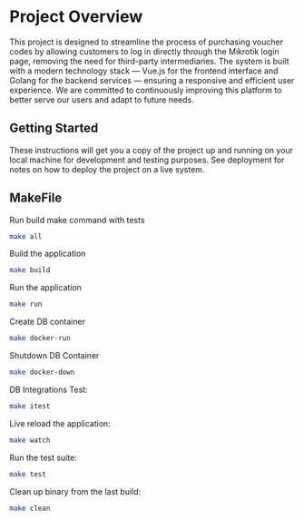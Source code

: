 # Project Overview

This project is designed to streamline the process of purchasing voucher codes by allowing customers to log in directly through the Mikrotik login page, removing the need for third-party intermediaries.
The system is built with a modern technology stack — Vue.js for the frontend interface and Golang for the backend services — ensuring a responsive and efficient user experience.
We are committed to continuously improving this platform to better serve our users and adapt to future needs.

## Getting Started

These instructions will get you a copy of the project up and running on your local machine for development and testing purposes. See deployment for notes on how to deploy the project on a live system.

## MakeFile

Run build make command with tests
```bash
make all
```

Build the application
```bash
make build
```

Run the application
```bash
make run
```
Create DB container
```bash
make docker-run
```

Shutdown DB Container
```bash
make docker-down
```

DB Integrations Test:
```bash
make itest
```

Live reload the application:
```bash
make watch
```

Run the test suite:
```bash
make test
```

Clean up binary from the last build:
```bash
make clean
```
